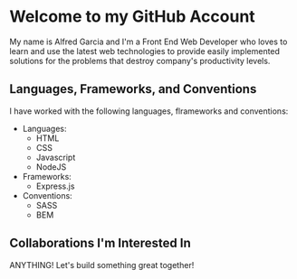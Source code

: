 # Welcome to my GitHub Account

My name is Alfred Garcia and I'm a Front End Web Developer who loves to learn and use the latest web technologies to provide easily implemented solutions for the problems that destroy company's productivity levels.

## Languages, Frameworks, and Conventions

I have worked with the following languages, flrameworks and conventions:
- Languages:
  - HTML
  - CSS
  - Javascript
  - NodeJS
- Frameworks:
  - Express.js
- Conventions:
  - SASS
  - BEM

## Collaborations I'm Interested In

ANYTHING! Let's build something great together!
